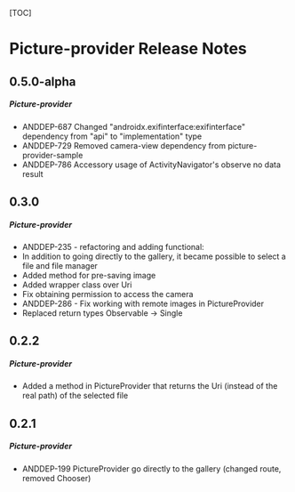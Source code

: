 [TOC]
# Picture-provider Release Notes
## 0.5.0-alpha
##### Picture-provider
* ANDDEP-687 Changed "androidx.exifinterface:exifinterface" dependency from "api" to "implementation" type
* ANDDEP-729 Removed camera-view dependency from picture-provider-sample
* ANDDEP-786 Accessory usage of ActivityNavigator's observe no data result
## 0.3.0
##### Picture-provider
* ANDDEP-235 - refactoring and adding functional:
* In addition to going directly to the gallery, it became possible to select a file and file manager
* Added method for pre-saving image
* Added wrapper class over Uri
* Fix obtaining permission to access the camera
* ANDDEP-286 - Fix working with remote images in PictureProvider
* Replaced return types Observable -> Single
## 0.2.2
##### Picture-provider
* Added a method in PictureProvider that returns the Uri (instead of the real path) of the selected file
## 0.2.1
##### Picture-provider
* ANDDEP-199 PictureProvider go directly to the gallery (changed route, removed Chooser)